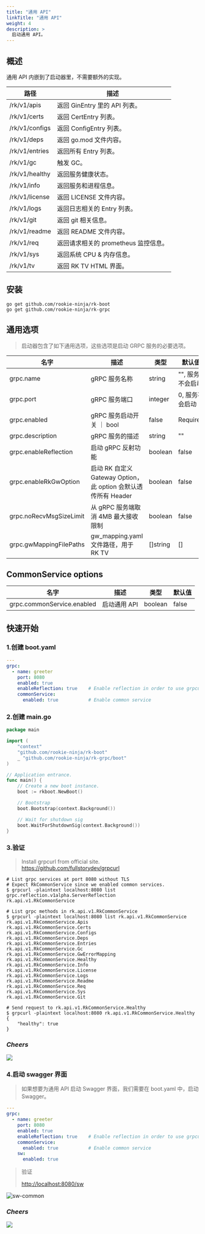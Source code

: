 ```yaml
---
title: "通用 API"
linkTitle: "通用 API"
weight: 4
description: >
  启动通用 API。
---
```


## 概述
通用 API 内嵌到了启动器里，不需要额外的实现。

| 路径 | 描述 |
| ---- | ---- |
| /rk/v1/apis | 返回 GinEntry 里的 API 列表。 |
| /rk/v1/certs | 返回 CertEntry 列表。 |
| /rk/v1/configs | 返回 ConfigEntry 列表。 |
| /rk/v1/deps | 返回 go.mod 文件内容。 |
| /rk/v1/entries | 返回所有 Entry 列表。 |
| /rk/v1/gc | 触发 GC。 |
| /rk/v1/healthy | 返回服务健康状态。 |
| /rk/v1/info | 返回服务和进程信息。|
| /rk/v1/license |返回 LICENSE 文件内容。 |
| /rk/v1/logs | 返回日志相关的 Entry 列表。 |
| /rk/v1/git | 返回 git 相关信息。 |
| /rk/v1/readme | 返回 README 文件内容。 |
| /rk/v1/req | 返回请求相关的 prometheus 监控信息。|
| /rk/v1/sys | 返回系统 CPU & 内存信息。|
| /rk/v1/tv | 返回 RK TV HTML 界面。 |

## 安装
```shell script
go get github.com/rookie-ninja/rk-boot
go get github.com/rookie-ninja/rk-grpc
```

## 通用选项
> 启动器包含了如下通用选项，这些选项是启动 GRPC 服务的必要选项。

| 名字 | 描述 | 类型 | 默认值 | 必要与否
| ------ | ------ | ------ | ------ | ------ |
| grpc.name | gRPC 服务名称 | string | "", 服务不会启动 | Required |
| grpc.port | gRPC 服务端口 | integer | 0, 服务不会启动 | Required |
| grpc.enabled | gRPC 服务启动开关 ｜ bool | false | Required |
| grpc.description | gRPC 服务的描述 | string | "" | Optional |
| grpc.enableReflection | 启动 gRPC 反射功能 | boolean | false | Optional |
| grpc.enableRkGwOption | 启动 RK 自定义 Gateway Option，此 option 会默认透传所有 Header | boolean | false | Optional |
| grpc.noRecvMsgSizeLimit | 从 gRPC 服务端取消 4MB 最大接收限制 | boolean | false | Optional |
| grpc.gwMappingFilePaths | gw_mapping.yaml 文件路径，用于 RK TV | []string | [] | Optional |

## CommonService options
| 名字 | 描述 | 类型 | 默认值 |
| ------ | ------ | ------ | ------ |
| grpc.commonService.enabled | 启动通用 API | boolean | false |

## 快速开始
### 1.创建 boot.yaml
```yaml
---
grpc:
  - name: greeter
    port: 8080
    enabled: true
    enableReflection: true    # Enable reflection in order to use grpcurl for validation
    commonService:
      enabled: true           # Enable common service
```

### 2.创建 main.go
```go
package main

import (
	"context"
	"github.com/rookie-ninja/rk-boot"
    _ "github.com/rookie-ninja/rk-grpc/boot"
)

// Application entrance.
func main() {
	// Create a new boot instance.
	boot := rkboot.NewBoot()

	// Bootstrap
	boot.Bootstrap(context.Background())

	// Wait for shutdown sig
	boot.WaitForShutdownSig(context.Background())
}
```

### 3.验证
> Install grpcurl from official site.
> https://github.com/fullstorydev/grpcurl

```shell script
# List grpc services at port 8080 without TLS
# Expect RkCommonService since we enabled common services.
$ grpcurl -plaintext localhost:8080 list                           
grpc.reflection.v1alpha.ServerReflection
rk.api.v1.RkCommonService

# List grpc methods in rk.api.v1.RkCommonService
$ grpcurl -plaintext localhost:8080 list rk.api.v1.RkCommonService            
rk.api.v1.RkCommonService.Apis
rk.api.v1.RkCommonService.Certs
rk.api.v1.RkCommonService.Configs
rk.api.v1.RkCommonService.Deps
rk.api.v1.RkCommonService.Entries
rk.api.v1.RkCommonService.Gc
rk.api.v1.RkCommonService.GwErrorMapping
rk.api.v1.RkCommonService.Healthy
rk.api.v1.RkCommonService.Info
rk.api.v1.RkCommonService.License
rk.api.v1.RkCommonService.Logs
rk.api.v1.RkCommonService.Readme
rk.api.v1.RkCommonService.Req
rk.api.v1.RkCommonService.Sys
rk.api.v1.RkCommonService.Git

# Send request to rk.api.v1.RkCommonService.Healthy
$ grpcurl -plaintext localhost:8080 rk.api.v1.RkCommonService.Healthy
{
    "healthy": true
}
```

### _**Cheers**_
![](/bootstrapper/user-guide/cheers.png)

### 4.启动 swagger 界面
> 如果想要为通用 API 启动 Swagger 界面，我们需要在 boot.yaml 中，启动 Swagger。

```yaml
---
grpc:
  - name: greeter
    port: 8080
    enabled: true
    enableReflection: true    # Enable reflection in order to use grpcurl for validation
    commonService:
      enabled: true           # Enable common service
    sw:
      enabled: true
```

> 验证
>
> [http://localhost:8080/sw](http://localhost:8080/sw)

![sw-common](/bootstrapper/getting-started/grpc-golang/grpc-sw.png)

### _**Cheers**_
![](/bootstrapper/user-guide/cheers.png)
